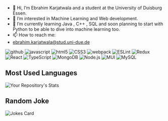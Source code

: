 - 👋 Hi, I’m Ebrahim Karjatwala and a student at the University of Duisburg Essen. 
- 👀 I’m interested in Machine Learning and Web development. 
- 🌱 I’m currently learning Java , C++ , SQL and soon planning to start with Python to be able to dive into machine learning too.
- 📫 How to reach me:
- ebrahim.karjatwala@stud.uni-due.de 

![github](https://img.shields.io/badge/GitHub-000000?style=for-the-badge&logo=GitHub&logoColor=white)
![javascript](https://img.shields.io/badge/Javascript-F7DF1E?style=for-the-badge&logo=Javascript&logoColor=white)
![html5](https://img.shields.io/badge/HTML5-FA3A0F?style=for-the-badge&logo=Javascript&logoColor=white)
![CSS3](https://img.shields.io/badge/CSS-1572B6?style=for-the-badge&logo=CSS3&logoColor=white)
![webpack](https://img.shields.io/badge/Webpack-8DD6F9?style=for-the-badge&logo=Webpack3&logoColor=white)
![ESLint](https://img.shields.io/badge/ESLint-4B32C3?style=for-the-badge&logo=ESLint&logoColor=white)
![Redux](https://img.shields.io/badge/Redux-764ABC?style=for-the-badge&logo=Redux&logoColor=white)
![React](https://img.shields.io/badge/React-61DAFB?style=for-the-badge&logo=React&logoColor=white)
![TypeScript](https://img.shields.io/badge/TypeScript-3178C6?style=for-the-badge&logo=TypeScript&logoColor=white)
![MongoDB](https://img.shields.io/badge/MongoDB-47A248?style=for-the-badge&logo=MongoDB&logoColor=white)
![Node.js](https://img.shields.io/badge/Node.js-339933?style=for-the-badge&logo=Node.js&logoColor=white)
![MUI](https://img.shields.io/badge/MUI-007FFF?style=for-the-badge&logo=MUI&logoColor=white)
![MySQL](https://img.shields.io/badge/MySQL-4479A1?style=for-the-badge&logo=MySQL&logoColor=white)


## Most Used Languages
![Your Repository's Stats](https://github-readme-stats.vercel.app/api/top-langs/?username=ebrahim78652&theme=blue-green)

## Random Joke 
![Jokes Card](https://readme-jokes.vercel.app/api)

<!---
ebrahim78652/ebrahim78652 is a ✨ special ✨ repository because its `README.md` (this file) appears on your GitHub profile.
You can click the Preview link to take a look at your changes.
--->
